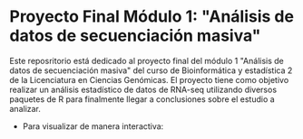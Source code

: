 # Proyecto Final Módulo 1: "Análisis de datos de secuenciación masiva"
Este reposritorio está dedicado al proyecto final del módulo 1 "Análisis de 
datos de secuenciación masiva" del curso de Bioinformática y estadística 2 de la Licenciatura en Ciencias Genómicas. 
El proyecto tiene como objetivo realizar un análisis estadístico de datos de RNA-seq utilizando diversos paquetes de R para finalmente llegar a conclusiones sobre el estudio a analizar.

- Para visualizar de manera interactiva: 
